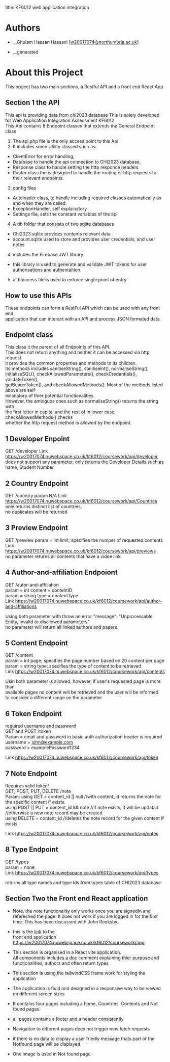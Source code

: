 title: KF6012 web application integration

Authors
===============
* __Ghulam Hassan Hassani [w20017074@northumbria.ac.uk]

* __generated

# About this Project
This project has two main sections, a Restful API and a front end React App

## Section 1 the API
This api is providing data from chi2023 database
This is solely developed for Web Application Integration Assessment KF6012  
This Api contains 8 Endpoint classes that extends the General Endpoint class  
1. The api.php file is the only access point to this Api
2. It includes some Utility classed such as:
* ClientError for error handling,
* Database to handle the api connection to CHI2023 database, 
* Response class to handle setting the http responce headers 
* Router class the is designed to handle the routing of http requests to their relevant endpoints.
3. config files
* Autoloader class, to handle including required classes automatically as and when they are called.
* ExceptionHandler, self explainatory
* Settings file, sets the constant variables of the api
4. A db folder that consists of two sqlite databases
* Chi2023.sqlite provides contents relevant data
* account.sqlite used to store and provides user credentials, and user notes 
4. includes the Firebase JWT library 
* this library is used to generate and validate JWT tokens for user authorisations and authentaition.
5. a .htaccess file is used to enforce single point of entry

## How to use this APIs
These endpoints can form a RestFul API which can be used with any front end  
application that can interact with an API and process JSON formated data.

## Endpoint class
This class it the parent of all Endpoints of this API.  
This does not return anything and neither it can be accessed via http request.  
it provides the common properties and methods to its children.  
Its methods includes sanitiseString(), sanitiseInt(), normaliseString(), 
initialiseSQL(), checkAllowedParameters(), checkCredentials(), validateToken(),  
getBearerToken(), and checkAllowedMethods(). Most of the methods listed above are self  
exlanatory of thier potential functionalities.  
However, the ambiguos ones such as normaliseString() returns the string with  
the first letter in capital and the rest of in lower case, checkAllowedMethods() checks  
whether the http request method is allowed by the endpoint.

## 1 Developer Enpoint
GET /developer
Link https://w20017074.nuwebspace.co.uk/kf6012/coursework/api/developer  
does not support any parameter, 
only returns the Developer Details such as name, Student Number

## 2 Country Endpoint
GET /country
param N/A
Link https://w20017074.nuwebspace.co.uk/kf6012/coursework/api/Countries  
only returns distinct list of countries,  
no duplicates will be returned


## 3 Preview Endpoint
GET /preview
param = int limit; specifies the numper of requested contents
Link https://w20017074.nuwebspace.co.uk/kf6012/coursework/api/previews  
no parameter returns all contents that have a vidoe link

## 4 Author-and-affiliation Endpoiont
GET /autor-and-affiliation  
param = int content = contentID  
param = string type = contentType  
Link https://w20017074.nuwebspace.co.uk/kf6012/coursework/api/author-and-affiliations  

Using both parameter with throw an error "message": "Unprocessable Entity, Invalid or  disallowed parameters"  
no parameter will return all linked authors and papers   

## 5 Content Endpoint
GET /content  
param = int page; specifies the page number based on 20 content per page  
param = string type; specifies the type of content to be retrieved  
Link https://w20017074.nuwebspace.co.uk/kf6012/coursework/api/contents  

Usin both parameter is allowed, however, if user's requested page is more than  
available pages no content will be retrieved and the user will be informed  
to consider a different range on the parameter  

## 6 Token Endpoint
required username and password  
GET and POST /token  
Param = email and password in basic auth authorization header is required  
username = john@example.com  
password = examplePassword1234  

Link https://w20017074.nuwebspace.co.uk/kf6012/coursework/api/token  

## 7 Note Endpoint
Requires valid token!  
GET, POST, PUT, DELETE /note  
Param: 
using GET = content_id || null //with content_id returns the note for the specific   content if exists.  
using POST || PUT = content_id && note //if note exists, it will be updatad  
//otherwise a new note record may be created  
using DELETE = content_id //deletes the note record for the given content if exists.  

Link https://w20017074.nuwebspace.co.uk/kf6012/coursework/api/notes

## 8 Type Endpoint
GET /types  
param = none  
Link https://w20017074.nuwebspace.co.uk/kf6012/coursework/api/types  

returns all type names and type Ids from types table of CHI2023 database  

## Section Two the Front end React application

* Note, the note functionality only works once you are signedIn and refereshed the  page. It does not work if you are logged in for the first time. This has been discussed with John Rooksby.

* this is the [link](https://w20017074.nuwebspace.co.uk/kf6012/coursework/app) to the  
front end application https://w20017074.nuwebspace.co.uk/kf6012/coursework/app  
* This section is organised in a React vite application.  
All components includes a doc comment explaining thier purpose and  
functionalities, authors and often return types  
* This section is using the tailwindCSS frame work for styling the application  
* The application is fluid and designed in a responsive way to be viewed on different screen sizes
* It contains four pages including a home, Countries, Contents and Not found pages.
* all pages contains a footer and a header consistently
* Navigation to different pages does not trigger new fetch requests
* if there is no data to display a user friedly message thats part of the Notfound page will be displayed
* One image is used in Not found page

